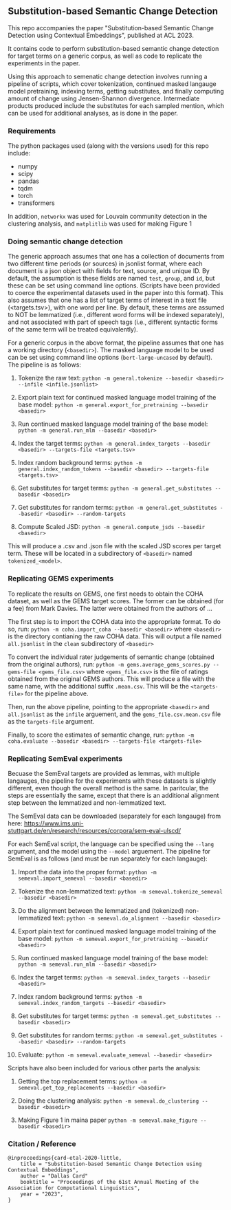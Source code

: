 ## Substitution-based Semantic Change Detection

This repo accompanies the paper "Substitution-based Semantic Change Detection using Contextual Embeddings", published at ACL 2023.

It contains code to perform substitution-based semantic change detection for target terms on a generic corpus, as well as code to replicate the experiments in the paper.

Using this approach to semenatic change detection involves running a pipeline of scripts, which cover tokenization, continued masked langauge model pretraining, indexing terms, getting substitutes, and finally computing amount of change using Jensen-Shannon divergence. Intermediate products produced include the substitutes for each sampled mention, which can be used for additional analyses, as is done in the paper.

### Requirements

The python packages used (along with the versions used) for this repo include:
- numpy
- scipy
- pandas
- tqdm
- torch
- transformers

In addition, `networkx` was used for Louvain community detection in the clustering analysis, and `matplitlib` was used for making Figure 1


### Doing semantic change detection

The generic approach assumes that one has a collection of documents from two different time periods (or sources) in jsonlist format, where each document is a json object with fields for text, source, and unique ID. By default, the assumption is these fields are named `test`, `group`, and `id`, but these can be set using command line options. (Scripts have been provided to coerce the experimental datasets used in the paper into this format). This also assumes that one has a list of target terms of interest in a text file (<targets.tsv>), with one word per line. By default, these terms are assumed to NOT be lemmatized (i.e., different word forms will be indexed separately), and not associated with part of speech tags (i.e., different syntactic forms of the same term will be treated equivalently).

For a generic corpus in the above format, the pipeline assumes that one has a working directory (`<basedir>`). The masked language model to be used can be set using command line options (`bert-large-uncased` by default). The pipeline is as follows:

1. Tokenize the raw text:
`python -m general.tokenize --basedir <basedir> --infile <infile.jsonlist>`

2. Export plain text for continued masked language model training of the base model:
`python -m general.export_for_pretraining --basedir <basedir>`

3. Run continued masked language model training of the base model:
`python -m general.run_mlm --basedir <basedir>`

4. Index the target terms:
`python -m general.index_targets --basedir <basedir> --targets-file <targets.tsv>`

5. Index random background terms:
`python -m general.index_random_tokens --basedir <basedir> --targets-file <targets.tsv>`

6. Get substitutes for target terms:
`python -m general.get_substitutes --basedir <basedir>`

7. Get substitutes for random terms:
`python -m general.get_substitutes --basedir <basedir> --random-targets`

8. Compute Scaled JSD:
`python -m general.compute_jsds --basedir <basedir>`

This will produce a .csv and .json file with the scaled JSD scores per target term. These will be located in a subdirectory of `<basedir>` named `tokenized_<model>`.

### Replicating GEMS experiments

To replicate the results on GEMS, one first needs to obtain the COHA dataset, as well as the GEMS target scores. The former can be obtained (for a fee) from Mark Davies. The latter were obtained from the authors of ...

The first step is to import the COHA data into the appropriate format. To do so, run:
`python -m coha.import_coha --basedir <basedir>`
where `<basedir>` is the directory contianing the raw COHA data. This will output a file named `all.jsonlist` in the `clean` subdirectory of `<basedir>`

To convert the individual rater judgements of semantic change (obtained from the original authors), run:
`python -m gems.average_gems_scores.py --gems-file <gems_file.csv>`
where `<gems_file.csv>` is the file of ratings obtained from the original GEMS authors. This will produce a file with the same name, with the additional suffix `.mean.csv`. This will be the `<targets-file>` for the pipeline above.

Then, run the above pipeline, pointing to the appropriate `<basedir>` and `all.jsonlist` as the `infile` arguement, and the `gems_file.csv.mean.csv` file as the `targets-file` argument.

Finally, to score the estimates of semantic change, run:
`python -m coha.evaluate --basedir <basedir> --targets-file <targets-file>`

### Replicating SemEval experiments

Becuase the SemEval targets are provided as lemmas, with multiple langauges, the pipeline for the experiments with these datasets is slightly different, even though the overall method is the same. In paritcular, the steps are essentially the same, except that there is an additional alignment step between the lemmatized and non-lemmatized text.

The SemEval data can be downloaded (separately for each langauge) from here: https://www.ims.uni-stuttgart.de/en/research/resources/corpora/sem-eval-ulscd/

For each SemEval script, the language can be specified using the `--lang` argument, and the model using the `--model` arguement. The pipeline for SemEval is as follows (and must be run separately for each langauge):

1. Import the data into the proper format:
`python -m semeval.import_semeval --basedir <basedir>`

2. Tokenize the non-lemmatized text:
`python -m semeval.tokenize_semeval --basedir <basedir>`

3. Do the alignment between the lemmatized and (tokenized) non-lemmatized text:
`python -m semeval.do_alignment --basedir <basedir>`

4. Export plain text for continued masked language model training of the base model:
`python -m semeval.export_for_pretraining --basedir <basedir>`

5. Run continued masked language model training of the base model:
`python -m semeval.run_mlm --basedir <basedir>`

6. Index the target terms:
`python -m semeval.index_targets --basedir <basedir>`

7. Index random background terms:
`python -m semeval.index_random_targets --basedir <basedir>`

8. Get substitutes for target terms:
`python -m semeval.get_substitutes --basedir <basedir>`

9. Get substitutes for random terms:
`python -m semeval.get_substitutes --basedir <basedir> --random-targets`

10. Evaluate:
`python -m semeval.evaluate_semeval --basedir <basedir>`

Scripts have also been included for various other parts the analysis:

1. Getting the top replacement terms:
`python -m semeval.get_top_replacements --basedir <basedir>`

2. Doing the clustering analysis:
`python -m semeval.do_clustering --basedir <basedir>`

3. Making Figure 1 in maina paper
`python -m semeval.make_figure --basedir <basedir>`


### Citation / Reference

```
@inproceedings{card-etal-2020-little,
    title = "Substitution-based Semantic Change Detection using Contextual Embeddings",
    author = "Dallas Card"
    booktitle = "Proceedings of the 61st Annual Meeting of the Association for Computational Linguistics",
    year = "2023",
}
```